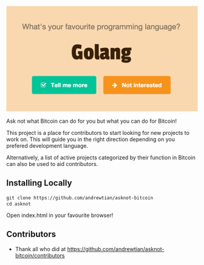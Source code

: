![site preview](preview.png)

Ask not what Bitcoin can do for you but what you can do for Bitcoin!

This project is a place for contributors to start looking for new projects to work on. This will guide you in the right direction depending on you prefered development language.

Alternatively, a list of active projects categorized by their function in Bitcoin can also be used to aid contributors.

## Installing Locally
	git clone https://github.com/andrewtian/asknot-bitcoin
	cd asknot
Open index.html in your favourite browser!

## Contributors
- Thank all who did at https://github.com/andrewtian/asknot-bitcoin/contributors
